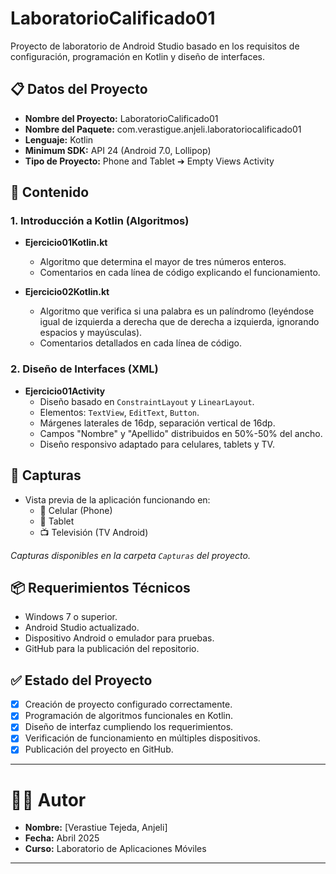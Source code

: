 # LaboratorioCalificado01

Proyecto de laboratorio de Android Studio basado en los requisitos de configuración, programación en Kotlin y diseño de interfaces.

## 📋 Datos del Proyecto

- **Nombre del Proyecto:** LaboratorioCalificado01
- **Nombre del Paquete:** com.verastigue.anjeli.laboratoriocalificado01
- **Lenguaje:** Kotlin
- **Minimum SDK:** API 24 (Android 7.0, Lollipop)
- **Tipo de Proyecto:** Phone and Tablet ➔ Empty Views Activity

## 🚀 Contenido

### 1. Introducción a Kotlin (Algoritmos)

- **Ejercicio01Kotlin.kt**  
  - Algoritmo que determina el mayor de tres números enteros.
  - Comentarios en cada línea de código explicando el funcionamiento.

- **Ejercicio02Kotlin.kt**  
  - Algoritmo que verifica si una palabra es un palíndromo (leyéndose igual de izquierda a derecha que de derecha a izquierda, ignorando espacios y mayúsculas).
  - Comentarios detallados en cada línea de código.

### 2. Diseño de Interfaces (XML)

- **Ejercicio01Activity**  
  - Diseño basado en `ConstraintLayout` y `LinearLayout`.
  - Elementos: `TextView`, `EditText`, `Button`.
  - Márgenes laterales de 16dp, separación vertical de 16dp.
  - Campos "Nombre" y "Apellido" distribuidos en 50%-50% del ancho.
  - Diseño responsivo adaptado para celulares, tablets y TV.

## 📸 Capturas

- Vista previa de la aplicación funcionando en:
  - 📱 Celular (Phone)
  - 📒 Tablet
  - 📺 Televisión (TV Android)

*Capturas disponibles en la carpeta `Capturas` del proyecto.*

## 📦 Requerimientos Técnicos

- Windows 7 o superior.
- Android Studio actualizado.
- Dispositivo Android o emulador para pruebas.
- GitHub para la publicación del repositorio.

## ✅ Estado del Proyecto

- [x] Creación de proyecto configurado correctamente.
- [x] Programación de algoritmos funcionales en Kotlin.
- [x] Diseño de interfaz cumpliendo los requerimientos.
- [x] Verificación de funcionamiento en múltiples dispositivos.
- [x] Publicación del proyecto en GitHub.

---

# 👩‍💻 Autor

- **Nombre:** [Verastiue Tejeda, Anjeli]
- **Fecha:** Abril 2025
- **Curso:** Laboratorio de Aplicaciones Móviles

---
